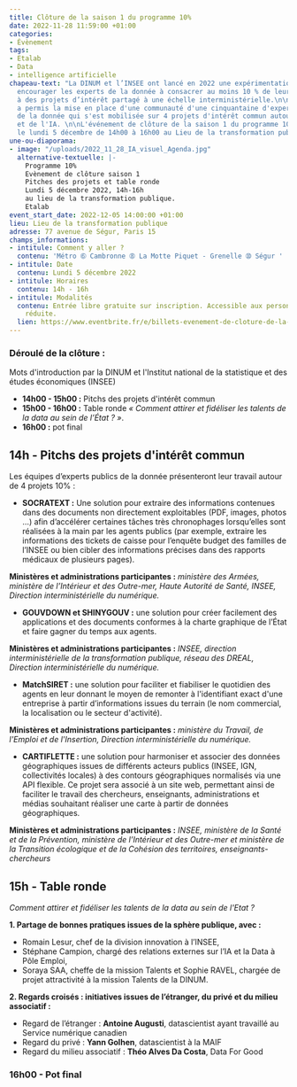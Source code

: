 ```yaml
---
title: Clôture de la saison 1 du programme 10%
date: 2022-11-28 11:59:00 +01:00
categories:
- Évènement
tags:
- Etalab
- Data
- intelligence artificielle
chapeau-text: "La DINUM et l’INSEE ont lancé en 2022 une expérimentation visant à
  encourager les experts de la donnée à consacrer au moins 10 % de leur temps de travail
  à des projets d’intérêt partagé à une échelle interministérielle.\n\nCette expérimentation
  a permis la mise en place d'une communauté d'une cinquantaine d'experts publics
  de la donnée qui s'est mobilisée sur 4 projets d'intérêt commun autour de la data
  et de l'IA. \n\nL'événement de clôture de la saison 1 du programme 10% se tiendra
  le lundi 5 décembre de 14h00 à 16h00 au Lieu de la transformation publique."
une-ou-diaporama:
- image: "/uploads/2022_11_28_IA_visuel_Agenda.jpg"
  alternative-textuelle: |-
    Programme 10%
    Evènement de clôture saison 1
    Pitches des projets et table ronde
    Lundi 5 décembre 2022, 14h-16h
    au lieu de la transformation publique.
    Etalab
event_start_date: 2022-12-05 14:00:00 +01:00
lieu: Lieu de la transformation publique
adresse: 77 avenue de Ségur, Paris 15
champs_informations:
- intitule: Comment y aller ?
  contenu: 'Métro ➅ Cambronne ➇ La Motte Piquet - Grenelle ➉ Ségur '
- intitule: Date
  contenu: Lundi 5 décembre 2022
- intitule: Horaires
  contenu: 14h - 16h
- intitule: Modalités
  contenu: Entrée libre gratuite sur inscription. Accessible aux personnes à mobilité
    réduite.
  lien: https://www.eventbrite.fr/e/billets-evenement-de-cloture-de-la-saison-1-du-programme-10-460655772817
---
```


### Déroulé de la clôture :

Mots d'introduction par la DINUM et l'Institut national de la statistique et des études économiques (INSEE)
* **14h00 - 15h00 :** Pitchs des projets d'intérêt commun
* **15h00 - 16h00 :** Table ronde *« Comment attirer et fidéliser les talents de la data au sein de l’État ? »*. 
* **16h00 :** pot final

## 14h - Pitchs des projets d'intérêt commun

Les équipes d’experts publics de la donnée présenteront leur travail autour de 4 projets 10% : 

* **SOCRATEXT :** Une solution pour extraire des informations contenues dans des documents non directement exploitables (PDF, images, photos …) afin d’accélérer certaines tâches très chronophages lorsqu’elles sont réalisées à la main par les agents publics (par exemple, extraire les informations des tickets de caisse pour l’enquête budget des familles de l’INSEE ou bien cibler des informations précises dans des rapports médicaux de plusieurs pages).

**Ministères et administrations participantes :**
*ministère des Armées, ministère de l’Intérieur et des Outre-mer, Haute Autorité de Santé, INSEE, Direction interministérielle du numérique.*

* **GOUVDOWN et SHINYGOUV :** une solution pour créer facilement des applications et des documents conformes à la charte graphique de l’État et faire gagner du temps aux agents.

**Ministères et administrations participantes :** *INSEE, direction interministérielle de la transformation publique, réseau des DREAL, Direction interministérielle du numérique.*

* **MatchSIRET :** une solution pour faciliter et fiabiliser le quotidien des agents en leur donnant le moyen de remonter à l'identifiant exact d'une entreprise à partir d’informations issues du terrain (le nom commercial, la localisation ou le secteur d'activité).

**Ministères et administrations participantes :**
*ministère du Travail, de l'Emploi et de l'Insertion, Direction interministérielle du numérique.*

* **CARTIFLETTE :** une solution pour harmoniser et associer des données géographiques issues de différents acteurs publics (INSEE, IGN, collectivités locales) à des contours géographiques normalisés via une API flexible. Ce projet sera associé à un site web, permettant ainsi de faciliter le travail des chercheurs, enseignants, administrations et médias souhaitant réaliser une carte à partir de données géographiques. 

**Ministères et administrations participantes :** *INSEE, ministère de la Santé et de la Prévention, ministère de l’Intérieur et des Outre-mer et ministère de la Transition écologique et de la Cohésion des territoires, enseignants-chercheurs*

## 15h - Table ronde 

*Comment attirer et fidéliser les talents de la data au sein de l'Etat ?*

**1. Partage de bonnes pratiques issues de la sphère publique, avec :**
* Romain Lesur, chef de la division innovation à l’INSEE, 
* Stéphane Campion, chargé des relations externes sur l’IA et la Data à Pôle Emploi, 
* Soraya SAA, cheffe de la mission Talents et Sophie RAVEL, chargée de projet attractivité à la mission Talents de la DINUM.

**2. Regards croisés : initiatives issues de l’étranger, du privé et du milieu associatif :**
* Regard de l’étranger : **Antoine Augusti**, datascientist ayant travaillé au Service numérique canadien
* Regard du privé : **Yann Golhen**, datascientist à la MAIF
* Regard du milieu associatif : **Théo Alves Da Costa**, Data For Good

### 16h00 - Pot final